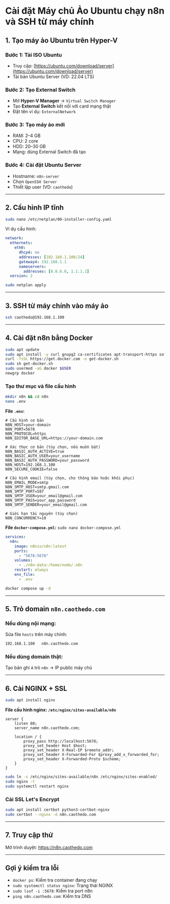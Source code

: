 # Cài đặt Máy chủ Ảo Ubuntu chạy n8n và SSH từ máy chính

## 1. Tạo máy ảo Ubuntu trên Hyper-V

### Bước 1: Tải ISO Ubuntu
- Truy cập: [https://ubuntu.com/download/server](https://ubuntu.com/download/server)
- Tải bản Ubuntu Server (VD: 22.04 LTS)

### Bước 2: Tạo External Switch
- Mở **Hyper-V Manager** → `Virtual Switch Manager`
- Tạo **External Switch** kết nối với card mạng thật
- Đặt tên ví dụ: `ExternalNetwork`

### Bước 3: Tạo máy ảo mới
- RAM: 2–4 GB
- CPU: 2 core
- HDD: 20–30 GB
- Mạng: dùng External Switch đã tạo

### Bước 4: Cài đặt Ubuntu Server
- Hostname: `n8n-server`
- Chọn `OpenSSH Server`
- Thiết lập user (VD: `caothedo`)

---

## 2. Cấu hình IP tĩnh

```bash
sudo nano /etc/netplan/00-installer-config.yaml
```

Ví dụ cấu hình:

```yaml
network:
  ethernets:
    eth0:
      dhcp4: no
      addresses: [192.168.1.100/24]
      gateway4: 192.168.1.1
      nameservers:
        addresses: [8.8.8.8, 1.1.1.1]
  version: 2
```

```bash
sudo netplan apply
```

---

## 3. SSH từ máy chính vào máy ảo

```bash
ssh caothedo@192.168.1.100
```

---

## 4. Cài đặt n8n bằng Docker

```bash
sudo apt update
sudo apt install -y curl gnupg2 ca-certificates apt-transport-https software-properties-common
curl -fsSL https://get.docker.com -o get-docker.sh
sudo sh get-docker.sh
sudo usermod -aG docker $USER
newgrp docker
```

### Tạo thư mục và file cấu hình

```bash
mkdir n8n && cd n8n
nano .env
```

**File `.env`:**

```env
# Cấu hình cơ bản
N8N_HOST=your-domain
N8N_PORT=5678
N8N_PROTOCOL=https
N8N_EDITOR_BASE_URL=https://your-domain.com

# Xác thực cơ bản (tùy chọn, nếu muốn bật)
N8N_BASIC_AUTH_ACTIVE=true
N8N_BASIC_AUTH_USER=your_username
N8N_BASIC_AUTH_PASSWORD=your_password
N8N_HOST=192.168.1.100
N8N_SECURE_COOKIE=false

# Cấu hình email (tùy chọn, cho thông báo hoặc khôi phục)
N8N_EMAIL_MODE=smtp
N8N_SMTP_HOST=smtp.gmail.com
N8N_SMTP_PORT=587
N8N_SMTP_USER=your_email@gmail.com
N8N_SMTP_PASS=your_app_password
N8N_SMTP_SENDER=your_email@gmail.com

# Giới hạn tài nguyên (tùy chọn)
N8N_CONCURRENCY=10
```

**File `docker-compose.yml`:**
```sudo nano docker-compose.yml```

```yaml
services:
  n8n:
    image: n8nio/n8n:latest
    ports:
      - "5678:5678"
    volumes:
      - ./n8n-data:/home/node/.n8n
    restart: always
    env_file:
      - .env
```

```bash
docker compose up -d
```

---

## 5. Trỏ domain `n8n.caothedo.com`

### Nếu dùng nội mạng:
Sửa file `hosts` trên máy chính:

```txt
192.168.1.100   n8n.caothedo.com
```

### Nếu dùng domain thật:
Tạo bản ghi `A` trỏ `n8n` → IP public máy chủ

---

## 6. Cài NGINX + SSL

```bash
sudo apt install nginx
```

**File cấu hình nginx: `/etc/nginx/sites-available/n8n`**

```nginx
server {
    listen 80;
    server_name n8n.caothedo.com;

    location / {
        proxy_pass http://localhost:5678;
        proxy_set_header Host $host;
        proxy_set_header X-Real-IP $remote_addr;
        proxy_set_header X-Forwarded-For $proxy_add_x_forwarded_for;
        proxy_set_header X-Forwarded-Proto $scheme;
    }
}
```

```bash
sudo ln -s /etc/nginx/sites-available/n8n /etc/nginx/sites-enabled/
sudo nginx -t
sudo systemctl restart nginx
```

### Cài SSL Let's Encrypt

```bash
sudo apt install certbot python3-certbot-nginx
sudo certbot --nginx -d n8n.caothedo.com
```

---

## 7. Truy cập thử

Mở trình duyệt: https://n8n.caothedo.com

---

## Gợi ý kiểm tra lỗi

- `docker ps`: Kiểm tra container đang chạy
- `sudo systemctl status nginx`: Trạng thái NGINX
- `sudo lsof -i :5678`: Kiểm tra port n8n
- `ping n8n.caothedo.com`: Kiểm tra DNS
